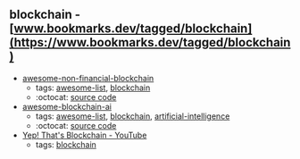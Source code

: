 blockchain - [www.bookmarks.dev/tagged/blockchain](https://www.bookmarks.dev/tagged/blockchain)
---
* [awesome-non-financial-blockchain](https://github.com/machinomy/awesome-non-financial-blockchain#readme)
    * tags: [awesome-list](../tagged/awesome-list.md), [blockchain](../tagged/blockchain.md)
    * :octocat: [source code](https://github.com/machinomy/awesome-non-financial-blockchain#readme)
* [awesome-blockchain-ai](https://github.com/steven2358/awesome-blockchain-ai#readme)
    * tags: [awesome-list](../tagged/awesome-list.md), [blockchain](../tagged/blockchain.md), [artificial-intelligence](../tagged/artificial-intelligence.md)
    * :octocat: [source code](https://github.com/steven2358/awesome-blockchain-ai#readme)
* [Yep! That's Blockchain - YouTube](https://www.youtube.com/watch?v=o8upsfqkQk8)
    * tags: [blockchain](../tagged/blockchain.md)
